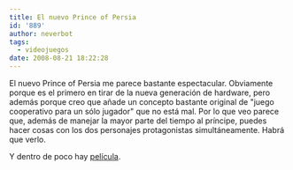 ```yaml
---
title: El nuevo Prince of Persia
id: '889'
author: neverbot
tags:
  - videojuegos
date: 2008-08-21 18:22:28
---
```


El nuevo Prince of Persia me parece bastante espectacular. Obviamente porque es el primero en tirar de la nueva generación de hardware, pero además porque creo que añade un concepto bastante original de "juego cooperativo para un sólo jugador" que no está mal. Por lo que veo parece que, además de manejar la mayor parte del tiempo al príncipe, puedes hacer cosas con los dos personajes protagonistas simultáneamente. Habrá que verlo.

Y dentro de poco hay [película](http://www.imdb.com/title/tt0473075/).